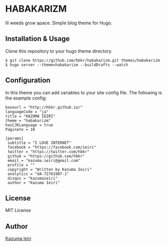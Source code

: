 # HABAKARIZM

Ill weeds grow apace. Simple blog theme for Hugo.

## Installation & Usage

Clone this repository to your hugo theme directory.

    $ git clone https://github.com/hbkr/habakarizm.git themes/habakarizm
    $ hugo server --theme=habakarizm --buildDrafts --watch

## Configuration

In this theme you can add variables to your site config file. The following is the example config:

    baseurl = "http://hbkr.github.io/"
    languageCode = "ja"
    title = "KAZUMA IEIRI"
    theme = "habakarizm"
    hasCJKLanguage = true
    Paginate = 10

    [params]
     subtitle = "I LOVE INTERNET"
     facebook = "https://facebook.com/ieiri"
     twitter = "https://twitter.com/hbkr"
     github = "https://github.com/hbkr"
     email = "kazuma.ieiri@gmail.com"
     profile = ""
     copyright = "Written by Kazuma Ieiri"
     analytics = "UA-72761907-1"
     disqus = "kazumaieiri"
     author = "Kazuma Ieiri"

## License

MIT License

## Author

[Kazuma Ieiri](https://github.com/hbkr)

